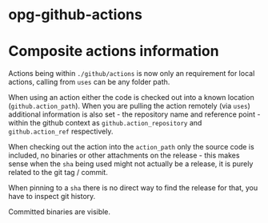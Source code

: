 # opg-github-actions



# Composite actions information

Actions being within `./github/actions` is now only an requirement for local actions, calling from `uses` can be any folder path.

When using an action either the code is checked out into a known location (`github.action_path`). When you are pulling the action remotely (via `uses`) additional information is also set - the repository name and reference point - within the github context as `github.action_repository` and `github.action_ref` respectively.

When checking out the action into the `action_path` only the source code is included, no binaries or other attachments on the release - this makes sense when the `sha` being used might not actually be a release, it is purely related to the git tag / commit.

When pinning to a `sha` there is no direct way to find the release for that, you have to inspect git history.

Committed binaries are visible.
